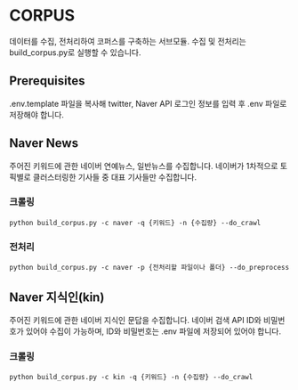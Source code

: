 # CORPUS

데이터를 수집, 전처리하여 코퍼스를 구축하는 서브모듈. 수집 및 전처리는 build_corpus.py로 실행할 수 있습니다.

## Prerequisites
.env.template 파일을 복사해 twitter, Naver API 로그인 정보를 입력 후 .env 파일로 저장해야 합니다.

## Naver News
주어진 키워드에 관한 네이버 연예뉴스, 일반뉴스를 수집합니다. 네이버가 1차적으로 토픽별로 클러스터링한 기사들 중 대표 기사들만 수집합니다.

### 크롤링
```
python build_corpus.py -c naver -q {키워드} -n {수집량} --do_crawl
```

### 전처리
```
python build_corpus.py -c naver -p {전처리할 파일이나 폴더} --do_preprocess
```

## Naver 지식인(kin)
주어진 키워드에 관한 네이버 지식인 문답을 수집합니다. 네이버 검색 API ID와 비밀번호가 있어야 수집이 가능하며, ID와 비밀번호는 .env 파일에 저장되어 있어야 합니다.

### 크롤링
```
python build_corpus.py -c kin -q {키워드} -n {수집량} --do_crawl
```
